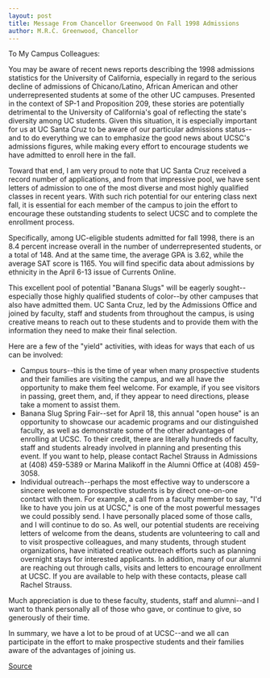 ```yaml
---
layout: post
title: Message From Chancellor Greenwood On Fall 1998 Admissions
author: M.R.C. Greenwood, Chancellor
---
```


To My Campus Colleagues:

You may be aware of recent news reports describing the 1998 admissions statistics for the University of California, especially in regard to the serious decline of admissions of Chicano/Latino, African American and other underrepresented students at some of the other UC campuses. Presented in the context of SP-1 and Proposition 209, these stories are potentially detrimental to the University of California's goal of reflecting the state's diversity among UC students. Given this situation, it is especially important for us at UC Santa Cruz to be aware of our particular admissions status--and to do everything we can to emphasize the good news about UCSC's admissions figures, while making every effort to encourage students we have admitted to enroll here in the fall.

Toward that end, I am very proud to note that UC Santa Cruz received a record number of applications, and from that impressive pool, we have sent letters of admission to one of the most diverse and most highly qualified classes in recent years. With such rich potential for our entering class next fall, it is essential for each member of the campus to join the effort to encourage these outstanding students to select UCSC and to complete the enrollment process.

Specifically, among UC-eligible students admitted for fall 1998, there is an 8.4 percent increase overall in the number of underrepresented students, or a total of 148. And at the same time, the average GPA is 3.62, while the average SAT score is 1165. You will find specific data about admissions by ethnicity in the April 6-13 issue of Currents Online.

This excellent pool of potential "Banana Slugs" will be eagerly sought--especially those highly qualified students of color--by other campuses that also have admitted them. UC Santa Cruz, led by the Admissions Office and joined by faculty, staff and students from throughout the campus, is using creative means to reach out to these students and to provide them with the information they need to make their final selection.

Here are a few of the "yield" activities, with ideas for ways that each of us can be involved:
* Campus tours--this is the time of year when many prospective students and their families are visiting the campus, and we all have the opportunity to make them feel welcome. For example, if you see visitors in passing, greet them, and, if they appear to need directions, please take a moment to assist them.
* Banana Slug Spring Fair--set for April 18, this annual "open house" is an opportunity to showcase our academic programs and our distinguished faculty, as well as demonstrate some of the other advantages of enrolling at UCSC. To their credit, there are literally hundreds of faculty, staff and students already involved in planning and presenting this event. If you want to help, please contact Rachel Strauss in Admissions at (408) 459-5389 or Marina Malikoff in the Alumni Office at (408) 459-3058.
* Individual outreach--perhaps the most effective way to underscore a sincere welcome to prospective students is by direct one-on-one contact with them. For example, a call from a faculty member to say, "I'd like to have you join us at UCSC," is one of the most powerful messages we could possibly send. I have personally placed some of those calls, and I will continue to do so. As well, our potential students are receiving letters of welcome from the deans, students are volunteering to call and to visit prospective colleagues, and many students, through student organizations, have initiated creative outreach efforts such as planning overnight stays for interested applicants. In addition, many of our alumni are reaching out through calls, visits and letters to encourage enrollment at UCSC. If you are available to help with these contacts, please call Rachel Strauss.

Much appreciation is due to these faculty, students, staff and alumni--and I want to thank personally all of those who gave, or continue to give, so generously of their time.

In summary, we have a lot to be proud of at UCSC--and we all can participate in the effort to make prospective students and their families aware of the advantages of joining us.

[Source](http://www1.ucsc.edu/oncampus/currents/97-98/04-13/fall.admissions.htm "Permalink to Message from Chancellor Greenwood on fall 1998 admissions: 04-09-98")
